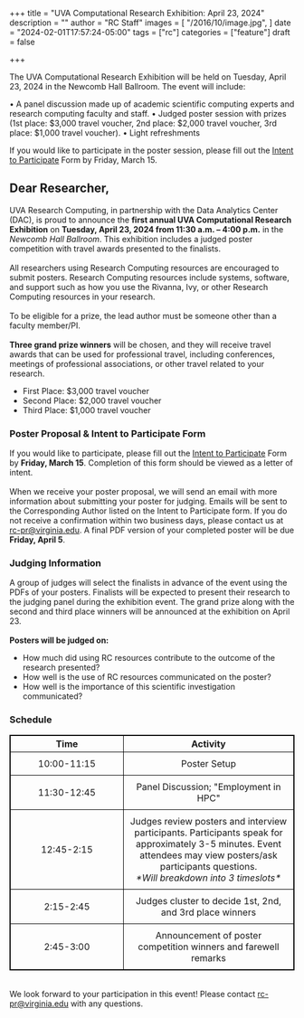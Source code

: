 +++
title = "UVA Computational Research Exhibition: April 23, 2024"
description = ""
author = "RC Staff"
images = [
  "/2016/10/image.jpg",
]
date = "2024-02-01T17:57:24-05:00"
tags = ["rc"]
categories = ["feature"]
draft = false

+++

The UVA Computational Research Exhibition will be held on Tuesday, April 23, 2024 in the Newcomb Hall Ballroom. The event will include:

•	A panel discussion made up of academic scientific computing experts and research computing faculty and staff.
•	Judged poster session with prizes (1st place: $3,000 travel voucher, 2nd place: $2,000 travel voucher, 3rd place: $1,000 travel voucher).
•	Light refreshments

If you would like to participate in the poster session, please fill out the <a href="https://forms.office.com/r/6qaztRZTbD">Intent to Participate</a> Form by Friday, March 15. 

## Dear Researcher,
UVA Research Computing, in partnership with the Data Analytics Center 
(DAC), is proud to announce the <strong>first annual UVA Computational 
Research Exhibition</strong> on <strong>Tuesday, April 23, 2024 from 11:30 a.m. – 4:00 
p.m.</strong> in the *Newcomb Hall Ballroom*. This exhibition includes a judged poster 
competition with travel awards presented to the finalists.
<br>  
All researchers using Research Computing resources are encouraged to 
submit posters. Research Computing resources include systems, software, 
and support such as how you use the Rivanna, Ivy, or other Research 
Computing resources in your research.
<br><br>
To be eligible for a prize, the lead author must be someone other than a 
faculty member/PI.
<br><br>
<strong>Three grand prize winners</strong> will be chosen, and they will receive travel awards
that can be used for professional travel, including conferences, meetings of 
professional associations, or other travel related to your research.
<ul>
    <li>First Place: $3,000 travel voucher
    <li>Second Place: $2,000 travel voucher
    <li>Third Place: $1,000 travel voucher
</ul>

### Poster Proposal & Intent to Participate Form
If you would like to participate, please fill out the 
<a href="https://forms.office.com/r/6qaztRZTbD">Intent to Participate</a> 
Form by <strong>Friday, March 15</strong>. Completion of this form should be viewed as a 
letter of intent.
<br><br>
When we receive your poster proposal, we will send an email with more 
information about submitting your poster for judging. Emails will be sent to 
the Corresponding Author listed on the Intent to Participate form. If you do 
not receive a confirmation within two business days, please contact us at <br>rc-pr@virginia.edu. 
A final PDF version of your completed poster will be due <strong>Friday, April 5</strong>.<br>

### Judging Information
A group of judges will select the finalists in advance of the event using the 
PDFs of your posters. Finalists will be expected to present their research to 
the judging panel during the exhibition event. The grand prize along with the
second and third place winners will be announced at the exhibition on April 
23.<br>
<br>
<strong>Posters will be judged on:</strong>
<ul>
  <li> How much did using RC resources contribute to the outcome of the research presented?
  <li> How well is the use of RC resources communicated on the poster?
  <li> How well is the importance of this scientific investigation communicated?
</ul>

### Schedule
<style>
  table {
    border-collapse: collapse;
  }
  table, th, td {
    border: 1px solid black;
    text-align: Center;
  }
  .no-wrap {
    white-space: nowrap;
  }
  td {
    padding: 10px;
  }
</style>

<table>
  <colgroup>
    <col style="width: 200px;">
    <col style="width: auto;"> <!-- This sets the rest of the columns to take the remaining space -->
  </colgroup>
  <tr>
    <th>Time</th>
    <th>Activity</th>
  </tr>
  <tr>
    <td class="no-wrap">10:00-11:15</td>
    <td> Poster Setup</td>
  </tr>
  <tr>
    <td class="no-wrap">11:30-12:45</td>
    <td> Panel Discussion; "Employment in HPC"</td>
  </tr>
  <tr>
    <td class="no-wrap">12:45-2:15</td>
    <td> Judges review posters and interview participants. Participants speak for approximately 3-5 minutes. Event attendees may view posters/ask participants questions.<br><em>*Will breakdown into 3 timeslots*</em></td>
  </tr>
  <tr>
    <td class="no-wrap">2:15-2:45</td>
    <td> Judges cluster to decide 1st, 2nd, and 3rd place winners</td>
  </tr>
  <tr>
    <td class="no-wrap">2:45-3:00</td>
    <td>Announcement of poster competition winners and farewell remarks</td>
  </tr>
</table>

<br>
We look forward to your participation in this event! Please contact <a href="mailto:rc-pr@virginia.edu">rc-pr@virginia.edu</a> with any questions.